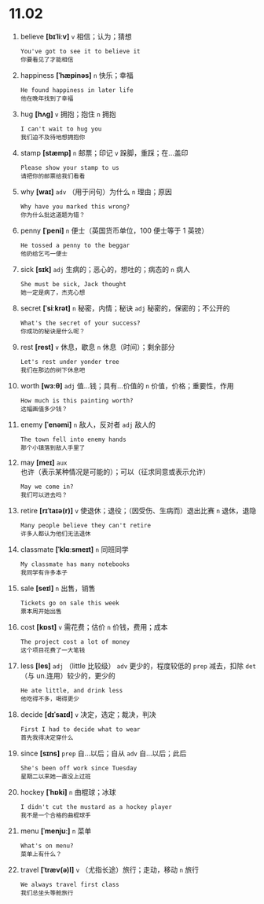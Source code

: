 # 11.02


1. believe **[bɪˈliːv]** `v` 相信；认为；猜想
    ```
    You've got to see it to believe it
    你要看见了才能相信
    ```

2. happiness **[ˈhæpinəs]** `n` 快乐；幸福
    ```
    He found happiness in later life
    他在晚年找到了幸福
    ```

3. hug **[hʌɡ]** `v` 拥抱；抱住 `n` 拥抱
    ```
    I can't wait to hug you
    我们迫不及待地想拥抱你
    ```

4. stamp **[stæmp]** `n` 邮票；印记 `v` 跺脚，重踩；在...盖印
    ```
    Please show your stamp to us
    请把你的邮票给我们看看
    ```

5. why **[waɪ]** `adv` （用于问句）为什么 `n` 理由；原因
    ```
    Why have you marked this wrong?
    你为什么批这道题为错？
    ```

6. penny **[ˈpeni]** `n` 便士（英国货币单位，100 便士等于 1 英镑）
    ```
    He tossed a penny to the beggar
    他扔给乞丐一便士
    ```

7. sick **[sɪk]** `adj` 生病的；恶心的，想吐的；病态的 `n` 病人
    ```
    She must be sick, Jack thought
    她一定是病了，杰克心想
    ```

8. secret **[ˈsiːkrət]** `n` 秘密，内情；秘诀 `adj` 秘密的，保密的；不公开的
    ```
    What's the secret of your success?
    你成功的秘诀是什么呢？
    ```

9. rest **[rest]** `v` 休息，歇息 `n` 休息（时间）；剩余部分
    ```
    Let's rest under yonder tree
    我们在那边的树下休息吧
    ```

10. worth **[wɜːθ]** `adj` 值...钱；具有...价值的 `n` 价值，价格；重要性，作用
    ```
    How much is this painting worth?
    这幅画值多少钱？
    ```

11. enemy **[ˈenəmi]** `n` 敌人，反对者 `adj` 敌人的
    ```
    The town fell into enemy hands
    那个小镇落到敌人手里了
    ```

12. may **[meɪ]** `aux` 也许（表示某种情况是可能的）；可以（征求同意或表示允许）
    ```
    May we come in?
    我们可以进去吗？
    ```

13. retire **[rɪˈtaɪə(r)]** `v` 使退休；退役；（因受伤、生病而）退出比赛 `n` 退休，退隐
    ```
    Many people believe they can't retire
    许多人都认为他们无法退休
    ```

14. classmate **[ˈklɑːsmeɪt]** `n` 同班同学
    ```
    My classmate has many notebooks
    我同学有许多本子
    ```

15. sale **[seɪl]** `n` 出售，销售
    ```
    Tickets go on sale this week
    票本周开始出售
    ```

16. cost **[kɒst]** `v` 需花费；估价 `n` 价钱，费用；成本
    ```
    The project cost a lot of money
    这个项目花费了一大笔钱
    ```

17. less **[les]** `adj` （little 比较级） `adv` 更少的，程度较低的 `prep` 减去，扣除 `det` （与 un.连用）较少的，更少的
    ```
    He ate little, and drink less
    他吃得不多，喝得更少
    ```

18. decide **[dɪˈsaɪd]** `v` 决定，选定；裁决，判决
    ```
    First I had to decide what to wear
    首先我得决定穿什么
    ```

19. since **[sɪns]** `prep` 自...以后；自从 `adv` 自...以后；此后
    ```
    She's been off work since Tuesday
    星期二以来她一直没上过班
    ```

20. hockey **[ˈhɒki]** `n` 曲棍球；冰球
    ```
    I didn't cut the mustard as a hockey player
    我不是一个合格的曲棍球手
    ```

21. menu **[ˈmenjuː]** `n` 菜单
    ```
    What's on menu?
    菜单上有什么？
    ```

22. travel **[ˈtræv(ə)l]** `v` （尤指长途）旅行；走动，移动 `n` 旅行
    ```
    We always travel first class
    我们总坐头等舱旅行
    ```
